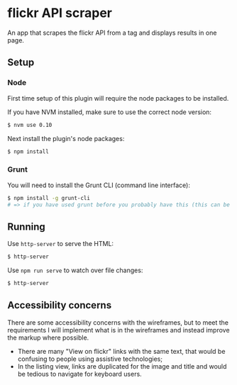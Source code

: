 # flickr API scraper
An app that scrapes the flickr API from a tag and displays results in one page.

## Setup
### Node
First time setup of this plugin will require the node packages to be installed. 

If you have NVM installed, make sure to use the correct node version:
```bash
$ nvm use 0.10
```
Next install the plugin's node packages:

```bash
$ npm install
```

### Grunt
You will need to install the Grunt CLI (command line interface):

```bash
$ npm install -g grunt-cli
# => if you have used grunt before you probably have this (this can be run from any directory)
```

## Running
Use `http-server` to serve the HTML:
```bash
$ http-server
```

Use `npm run serve` to watch over file changes:
```bash
$ http-server
```

## Accessibility concerns
There are some accessibility concerns with the wireframes, but to meet the requirements I will implement what is in the wireframes and instead improve the markup where possible.
* There are many "View on flickr" links with the same text, that would be confusing to people using assistive technologies;
* In the listing view, links are duplicated for the image and title and would be tedious to navigate for keyboard users.

